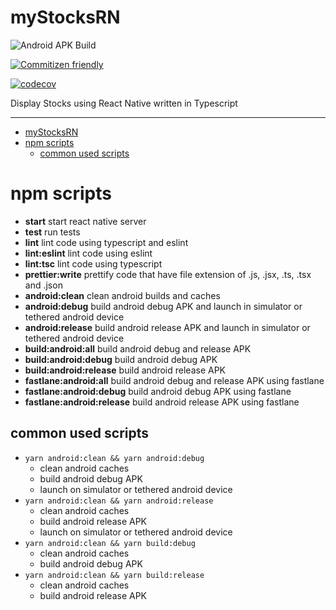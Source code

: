 # myStocksRN

![Android APK Build](https://github.com/Clumsy-Coder/myStocksRN/workflows/Android%20APK%20Build/badge.svg)

[![Commitizen friendly](https://img.shields.io/badge/commitizen-friendly-brightgreen.svg)](http://commitizen.github.io/cz-cli/)

[![codecov](https://codecov.io/gh/Clumsy-Coder/myStocksRN/branch/master/graph/badge.svg?token=WC24BII8QU)](https://codecov.io/gh/Clumsy-Coder/myStocksRN)

Display Stocks using React Native written in Typescript

---

<!-- TOC -->

- [myStocksRN](#mystocksrn)
- [npm scripts](#npm-scripts)
  - [common used scripts](#common-used-scripts)

<!-- /TOC -->

# npm scripts

- **start** start react native server
- **test** run tests
- **lint** lint code using typescript and eslint
- **lint:eslint** lint code using eslint
- **lint:tsc** lint code using typescript
- **prettier:write** prettify code that have file extension of .js, .jsx, .ts, .tsx and .json
- **android:clean** clean android builds and caches
- **android:debug** build android debug APK and launch in simulator or tethered android device
- **android:release** build android release APK and launch in simulator or tethered android device
- **build:android:all** build android debug and release APK
- **build:android:debug** build android debug APK
- **build:android:release** build android release APK
- **fastlane:android:all** build android debug and release APK using fastlane
- **fastlane:android:debug** build android debug APK using fastlane
- **fastlane:android:release** build android release APK using fastlane

## common used scripts

- `yarn android:clean && yarn android:debug`
  - clean android caches
  - build android debug APK
  - launch on simulator or tethered android device
- `yarn android:clean && yarn android:release`
  - clean android caches
  - build android release APK
  - launch on simulator or tethered android device
- `yarn android:clean && yarn build:debug`
  - clean android caches
  - build android debug APK
- `yarn android:clean && yarn build:release`
  - clean android caches
  - build android release APK
